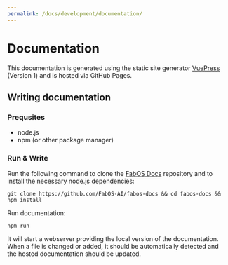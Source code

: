 ```yaml
---
permalink: /docs/development/documentation/
---
```


# Documentation

This documentation is generated using the static site generator [VuePress](https://vuepress.vuejs.org) (Version 1) and is hosted via GitHub Pages.

## Writing documentation

### Prequsites

* node.js
* npm (or other package manager)

### Run & Write

Run the following command to clone the  [FabOS Docs](https://github.com/FabOS-AI/fabos-docs) repository and to install the necessary node.js dependencies:
```
git clone https://github.com/FabOS-AI/fabos-docs && cd fabos-docs && npm install
```

Run documentation:
```
npm run
```
It will start a webserver providing the local version of the documentation. When a file is changed or added, it should be automatically detected and the hosted documentation should be updated.